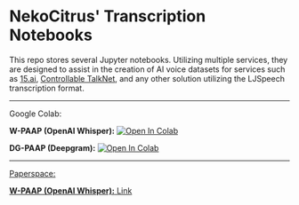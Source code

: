 # NekoCitrus' Transcription Notebooks
This repo stores several Jupyter notebooks. Utilizing multiple services, they are designed to assist in the creation of AI voice datasets for services such as [15.ai](https://15.ai), [Controllable TalkNet](https://github.com/justinjohn0306/TalkNET-colab), and any other solution utilizing the LJSpeech transcription format.

---
Google Colab:

**W-PAAP (OpenAI Whisper):** <a href="https://colab.research.google.com/github/NekoCitrus/NekoCitrusTranscriptionNotebooks/blob/main/Whisper-Powered%20Automatic%20Audio%20Processor%20(W-PAAP)%20v0.ipynb" target="_parent"><img src="https://colab.research.google.com/assets/colab-badge.svg" alt="Open In Colab"/></a>

**DG-PAAP (Deepgram):** <a href="https://colab.research.google.com/github/NekoCitrus/NekoCitrusTranscriptionNotebooks/blob/main/Deepgram-Powered%20Automatic%20Audio%20Processor%20(DG-PAAP)%20v0.ipynb" target="_parent"><img src="https://colab.research.google.com/assets/colab-badge.svg" alt="Open In Colab"/>

---
Paperspace:

**W-PAAP (OpenAI Whisper):** <a href="https://github.com/NekoCitrus/NekoCitrusTranscriptionNotebooks/blob/main/Whisper-Powered%20Automatic%20Audio%20Processor%20(W-PAAP)(Paperspace).ipynb">Link</a>
